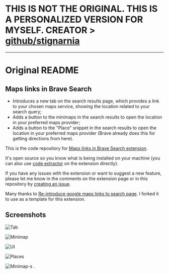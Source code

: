 # THIS IS NOT THE ORIGINAL. THIS IS A PERSONALIZED VERSION FOR MYSELF. CREATOR > [github/stignarnia](https://github.com/stignarnia/add-maps-links-brave-search)

---

# Original README

## Maps links in Brave Search

- Introduces a new tab on the search results page, which provides a link to your chosen maps service, showing the location related to your search query;
- Adds a button to the minimaps in the search results to open the location in your preferred maps provider;
- Adds a button to the "Place" snippet in the search results to open the location in your preferred maps provider (Brave already does this for getting directions from here).

This is the code repository for [Maps links in Brave Search extension](https://chromewebstore.google.com/detail/maps-links-in-brave-searc/ondbffgahgofdhonchkcoiigkolcbdmk).

It's open source so you know what is being installed on your machine (you can also use [code extractor](https://chromewebstore.google.com/detail/chrome-extension-source-v/jifpbeccnghkjeaalbbjmodiffmgedin) on the extension directly).

If you have any issues with the extension or want to suggest a new feature, please let me know in the comments on the extension page or in this repository by [creating an issue](https://github.com/stignarnia/add-maps-links-brave-search/issues).

Many thanks to [Re-introduce google maps links to search page](https://github.com/mrakowski0/readd-gmaps-links-chrome-extension). I forked it to use as a template for this extension.

## Screenshots

![Tab](https://github.com/stignarnia/add-maps-links-brave-search/assets/80171209/1065a534-9d93-4d82-9921-288579718b36)

![Minimap](https://github.com/stignarnia/add-maps-links-brave-search/assets/80171209/5e7fd2d5-6d4f-4269-9cfe-183511cd65d1)

![UI](https://github.com/stignarnia/add-maps-links-brave-search/assets/80171209/ab4f37cc-8f7d-4e86-81ee-b996d27a25db)

![Places](https://github.com/stignarnia/add-maps-links-brave-search/assets/80171209/e8b37541-e5e0-4e68-ab0a-b15d1674a64d)

![Minimap-s](https://github.com/stignarnia/add-maps-links-brave-search/assets/80171209/b84f9629-14f4-4cda-b09f-39c7a116a1d4)
.
